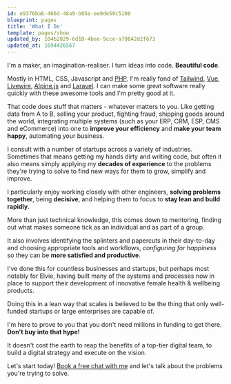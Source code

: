 ```yaml
---
id: e9376bab-466d-48a9-b05e-ee9de50c5100
blueprint: pages
title: 'What I Do'
template: pages/show
updated_by: 104b2029-6d10-4bee-9cce-a70842d2f673
updated_at: 1694426567
---
```

I'm a maker, an imagination-realiser. I turn ideas into code. **Beautiful code**.

Mostly in HTML, CSS, Javascript and [PHP](https://php.net). I'm really fond of [Tailwind](https://tailwindcss.com), [Vue](https://vuejs.org), [Livewire](https://livewire.laravel.com), [Alpine.js](https://alpinejs.dev) and [Laravel](https://laravel.com). I can make some great software really quickly with these awesome tools and I'm pretty good at it.

That code does stuff that matters - whatever matters to you. Like getting data from A to B, selling your product, fighting fraud, shipping goods around the world, integrating multiple systems (such as your ERP, CRM, ESP, CMS and eCommerce) into one to **improve your efficiency** and **make your team happy**, automating your business.

I consult with a number of startups across a variety of industries. Sometimes that means getting my hands dirty and writing code, but often it also means simply applying my **decades of experience** to the problems they're trying to solve to find new ways for them to grow, simplify and improve.

I particularly enjoy working closely with other engineers, **solving problems together**, being **decisive**, and helping them to focus to **stay lean and build rapidly**.

More than just technical knowledge, this comes down to mentoring, finding out what makes someone tick as an individual and as part of a group.

It also involves identifying the splinters and papercuts in their day-to-day and choosing appropriate tools and workflows, _configuring for happiness_ so they can be **more satisfied and productive**.

I've done this for countless businesses and startups, but perhaps most notably for Elvie, having built many of the systems and processes now in place to support their development of innovative female health & wellbeing products.

Doing this in a lean way that scales is believed to be the thing that only well-funded startups or large enterprises are capable of.

I'm here to prove to you that you don't need millions in funding to get there. **Don't buy into that hype!**

It doesn't cost the earth to reap the benefits of a top-tier digital team, to build a digital strategy and execute on the vision.

Let's start today! <a href="javascript:Calendly.initPopupWidget({url: 'https://calendly.com/simonhamp/chat'})">Book a free chat with me</a> and let's talk about the problems you're trying to solve.